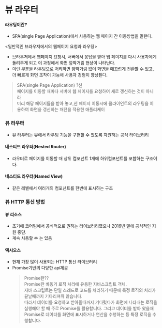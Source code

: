 # 뷰 라우터

#### 라우팅이란?
- SPA(single Page Application)에서 사용하는 웹 페이지 간 이동방법을 말한다.

<일반적인 브라우저에서의 웹페이지 요청과 라우팅>
- 브라우저에서 웹페이지 요청시, 서버에서 응답을 받아 웹 페이지를 다시 사용자에게 돌려주게 되고 이 과정에서 화면 깜박거림 현상이 나타난다. 
- 이런 부분을 라우팅으로 처리하면 깜빡거림 없이 화면을 매끄럽게 전환할 수 있고,
더 빠르게 화면 조작이 가능해 사용자 경험이 향상된다.

> SPA(single Page Application) ?션  
> 페이지를 이동할 때마다 서버에 웹 페이지를 요청하여 새로 갱신하는 것이 아니라   
> 미리 해당 페이지들을 받아 놓고,션 페이지 이동시에 
> 클라이언트의 라우팅을 이용하여 화면을 갱신하는 패턴을 적용한 애플리케이

### 뷰 라우터
- 뷰 라우터는 뷰에서 라우팅 기능을 구현할 수 있도록 지원하는 공식 라이브러리

#### 네스티드 라우터(Nested Router)
- 라우터로 페이지를 이동할 때 상위 컴포넌트 1개에 하위컴포넌트를 포함하는 구조이다.
#### 네스티드 라우터(Named View)
- 같은 레벨에서 여러개의 컴포넌트를 한번에 표시하는 구조


### 뷰 HTTP 통신 방법
#### 뷰 리소스
- 초기에 코어팀에서 공식적으로 권하는 라이브러리였으나 2016년 말에 공식적인 지원 중단.
- 계속 사용할 수 는 있음
#### 액시오스
- 현재 가장 많이 사용되는 HTTP 통신 라이브러리
- Promise기반의 다양한 api제공
    > Promise란??    
    Promise란 비동기 로직 처리에 유용한 자바스크립트 객체.    
    자바 스크립트는 단일 스레드로 코드를 처리하기 때문에 특정 로직의 처리가 끝날때까지 기다리져쥐 않습니다.  
    따라서 데이터를 요청하고 받아올때까지 기다렸다가 화면에 나타내는 로직을 실행해야 할 때 주로 Promise를 활용합니다.
    그리고 데이터를 받아 왔을때 Promise로 데이터를 화면에 표시하거나 연산을 수행하는 등 특정 로직을 수행합니다. 
